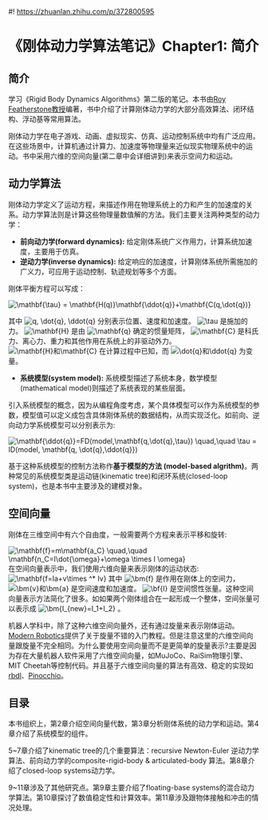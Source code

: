 #! https://zhuanlan.zhihu.com/p/372800595
# 《刚体动力学算法笔记》Chapter1: 简介
## 简介
学习《Rigid Body Dynamics Algorithms》第二版的笔记。本书由[Roy  Featherstone教授](http://www.royfeatherstone.org/)编著，书中介绍了计算刚体动力学的大部分高效算法、闭环结构、浮动基等常用算法。

刚体动力学在电子游戏、动画、虚拟现实、仿真、运动控制系统中均有广泛应用。在这些场景中，计算机通过计算力、加速度等物理量来近似现实物理系统中的运动。书中采用六维的空间向量(第二章中会详细讲到)来表示空间力和运动。

## 动力学算法
刚体动力学定义了运动方程，来描述作用在物理系统上的力和产生的加速度的关系。动力学算法则是计算这些物理量数值解的方法。我们主要关注两种类型的动力学：
* **前向动力学(forward dynamics):** 给定刚体系统广义作用力，计算系统加速度，主要用于仿真。
* **逆动力学(inverse dynamics):** 给定响应的加速度，计算刚体系统所需施加的广义力，可应用于运动控制、轨迹规划等多个方面。

刚体平衡方程可以写成：

<img src="https://www.zhihu.com/equation?tex=\mathbf{\tau} = \mathbf{H(q)}\mathbf{\ddot{q}}+\mathbf{C(q,\dot{q})} " alt="\mathbf{\tau} = \mathbf{H(q)}\mathbf{\ddot{q}}+\mathbf{C(q,\dot{q})} " class="ee_img tr_noresize" eeimg="1">

其中 <img src="https://www.zhihu.com/equation?tex=q, \dot{q}, \ddot{q}" alt="q, \dot{q}, \ddot{q}" class="ee_img tr_noresize" eeimg="1"> 分别表示位置、速度和加速度。 <img src="https://www.zhihu.com/equation?tex=\tau" alt="\tau" class="ee_img tr_noresize" eeimg="1"> 是施加的力。 <img src="https://www.zhihu.com/equation?tex=\mathbf{H}" alt="\mathbf{H}" class="ee_img tr_noresize" eeimg="1"> 是由 <img src="https://www.zhihu.com/equation?tex=\mathbf{q}" alt="\mathbf{q}" class="ee_img tr_noresize" eeimg="1"> 确定的惯量矩阵， <img src="https://www.zhihu.com/equation?tex=\mathbf{C}" alt="\mathbf{C}" class="ee_img tr_noresize" eeimg="1"> 是科氏力、离心力、重力和其他作用在系统上的非驱动外力。 <img src="https://www.zhihu.com/equation?tex=\mathbf{H}和\mathbf{C}" alt="\mathbf{H}和\mathbf{C}" class="ee_img tr_noresize" eeimg="1"> 在计算过程中已知，而 <img src="https://www.zhihu.com/equation?tex=\dot{q}和\ddot{q}" alt="\dot{q}和\ddot{q}" class="ee_img tr_noresize" eeimg="1"> 为变量。

* **系统模型(system model):** 系统模型描述了系统本身，数学模型(mathematical model)则描述了系统表现的某些层面。
  
引入系统模型的概念，因为从编程角度考虑，某个具体模型可以作为系统模型的参数，模型值可以定义成包含具体刚体系统的数据结构，从而实现泛化。如前向、逆向动力学系统模型可以分别表示为:

<img src="https://www.zhihu.com/equation?tex=\mathbf{\ddot{q}}=FD(model,\mathbf{q,\dot{q},\tau}) \quad,\quad \tau = ID(model, \mathbf{q, \dot{q},\ddot{q}})" alt="\mathbf{\ddot{q}}=FD(model,\mathbf{q,\dot{q},\tau}) \quad,\quad \tau = ID(model, \mathbf{q, \dot{q},\ddot{q}})" class="ee_img tr_noresize" eeimg="1">

基于这种系统模型的控制方法称作**基于模型的方法 (model-based algrithm)**。两种常见的系统模型类是运动链(kinematic tree)和闭环系统(closed-loop system)，也是本书中主要涉及的建模对象。

## 空间向量
刚体在三维空间中有六个自由度，一般需要两个方程来表示平移和旋转:

<img src="https://www.zhihu.com/equation?tex=\mathbf{f}=m\mathbf{a_C} \quad,\quad \mathbf{n_C=I\dot{\omega}+\omega \times I \omega} " alt="\mathbf{f}=m\mathbf{a_C} \quad,\quad \mathbf{n_C=I\dot{\omega}+\omega \times I \omega} " class="ee_img tr_noresize" eeimg="1">
在空间向量表示中，我们使用六维向量来表示刚体的运动状态:

<img src="https://www.zhihu.com/equation?tex=\mathbf{f=Ia+v\times ^* Iv}" alt="\mathbf{f=Ia+v\times ^* Iv}" class="ee_img tr_noresize" eeimg="1">
其中 <img src="https://www.zhihu.com/equation?tex=\bm{f}" alt="\bm{f}" class="ee_img tr_noresize" eeimg="1"> 是作用在刚体上的空间力， <img src="https://www.zhihu.com/equation?tex=\bm{v}和\bm{a}" alt="\bm{v}和\bm{a}" class="ee_img tr_noresize" eeimg="1"> 是空间速度和加速度。 <img src="https://www.zhihu.com/equation?tex=\bf{I}" alt="\bf{I}" class="ee_img tr_noresize" eeimg="1"> 是空间惯性张量。这种空间向量表示方法简化了很多。如如果两个刚体组合在一起形成一个整体，空间张量可以表示成 <img src="https://www.zhihu.com/equation?tex=\bm{I_{new}=I_1+I_2}" alt="\bm{I_{new}=I_1+I_2}" class="ee_img tr_noresize" eeimg="1"> 。

机器人学科中，除了这种六维空间向量外，还有通过旋量来表示刚体运动。[Modern Robotics](https://zhuanlan.zhihu.com/p/143372318)提供了关于旋量不错的入门教程。但是注意这里的六维空间向量跟旋量不完全相同。为什么要使用空间向量而不是更简单的旋量表示?主要是因为存在大量机器人软件采用了六维空间向量，如MuJoCo、RaiSim物理引擎、MIT Cheetah等控制代码。并且基于六维空间向量的算法有高效、稳定的实现如[rbdl](https://github.com/rbdl/rbdl)、[Pinocchio](https://github.com/stack-of-tasks/pinocchio)。

## 目录

本书组织上，第2章介绍空间向量代数，第3章分析刚体系统的动力学和运动。第4章介绍了系统模型的组件。

5~7章介绍了kinematic tree的几个重要算法：recursive Newton-Euler 逆动力学算法、前向动力学的composite-rigid-body & articulated-body 算法。第8章介绍了closed-loop systems动力学。

9~11章涉及了其他研究点。第9章主要介绍了floating-base systems的混合动力学算法。第10章探讨了数值稳定性和计算效率。第11章涉及跟物体接触和冲击的情况处理。


